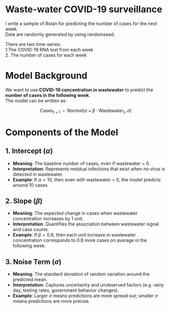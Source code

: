 # Waste-water COVID-19 surveillance  
I write a sample of Rstan for predicting the number of cases for the next week.  
Data are randomly generated by using randomseed.  


There are two time-series:  
1.The COVID-19 RNA test from each week  
2. The number of cases for each week  

# Model Background

We want to use **COVID-19 concentration in wastewater** to predict the **number of cases in the following week**.  
The model can be written as:

$$
\text{Cases}_{t+1} \sim Normal(\alpha + \beta \cdot \text{Wastewater}_t, \; \sigma)
$$



# Components of the Model

## 1. Intercept ($\alpha$)

- **Meaning**: The baseline number of cases, even if wastewater = 0.  
- **Interpretation**: Represents residual infections that exist when no virus is detected in wastewater.  
- **Example**: If $\alpha = 10$, then even with wastewater = 0, the model predicts around 10 cases.  



## 2. Slope ($\beta$)

- **Meaning**: The expected change in cases when wastewater concentration increases by 1 unit.  
- **Interpretation**: Quantifies the association between wastewater signal and case counts.  
- **Example**: If $\beta = 0.8$, then each unit increase in wastewater concentration corresponds to 0.8 more cases on average in the following week.  


## 3. Noise Term ($\sigma$)

- **Meaning**: The standard deviation of random variation around the predicted mean.  
- **Interpretation**: Captures uncertainty and unobserved factors (e.g. rainy day, testing rates, government behavior changes).  
- **Example**: Larger $\sigma$ means predictions are more spread out; smaller $\sigma$ means predictions are more precise.  
